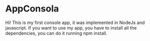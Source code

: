 # AppConsola
Hi! This is my first console app, it was implemented in NodeJs and javascript. If you want to use my app, you have to install all the dependencies, 
you can do it running npm install.
